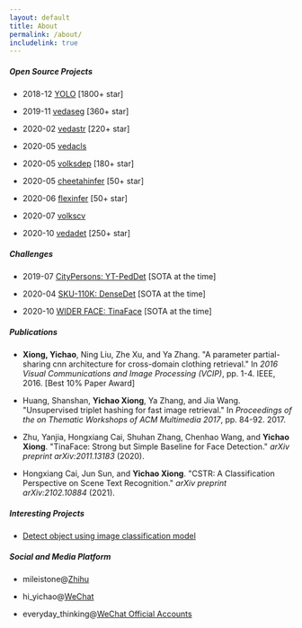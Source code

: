 ```yaml
---
layout: default
title: About
permalink: /about/
includelink: true
---
```


##### Open Source Projects

- 2018-12 [YOLO](https://github.com/Tencent/ObjectDetection-OneStageDet) [1800+ star]

- 2019-11 [vedaseg](https://github.com/Media-Smart/vedaseg) [360+ star]

- 2020-02 [vedastr](https://github.com/Media-Smart/vedastr) [220+ star]

- 2020-05 [vedacls](https://github.com/Media-Smart/vedacls)

- 2020-05 [volksdep](https://github.com/Media-Smart/volksdep) [180+ star]

- 2020-05 [cheetahinfer](https://github.com/Media-Smart/cheetahinfer) [50+ star]

- 2020-06 [flexinfer](https://github.com/Media-Smart/flexinfer) [50+ star]

- 2020-07 [volkscv](https://github.com/Media-Smart/volkscv)

- 2020-10 [vedadet](https://github.com/Media-Smart/vedadet) [250+ star]

##### Challenges

- 2019-07 [CityPersons: YT-PedDet](https://github.com/cvgroup-njust/CityPersons) [SOTA at the time]

- 2020-04 [SKU-110K: DenseDet](https://github.com/Media-Smart/SKU110K-DenseDet) [SOTA at the time]

- 2020-10 [WIDER FACE: TinaFace](https://github.com/Media-Smart/vedadet/tree/main/configs/trainval/tinaface) [SOTA at the time]

##### Publications

- **Xiong, Yichao**, Ning Liu, Zhe Xu, and Ya Zhang. "A parameter partial-sharing cnn architecture for cross-domain clothing retrieval." In *2016 Visual Communications and Image Processing (VCIP)*, pp. 1-4. IEEE, 2016. [Best 10% Paper Award]

- Huang, Shanshan, **Yichao Xiong**, Ya Zhang, and Jia Wang. "Unsupervised triplet hashing for fast image retrieval." In *Proceedings of the on Thematic Workshops of ACM Multimedia 2017*, pp. 84-92. 2017.

- Zhu, Yanjia, Hongxiang Cai, Shuhan Zhang, Chenhao Wang, and **Yichao Xiong**. "TinaFace: Strong but Simple Baseline for Face Detection." *arXiv preprint arXiv:2011.13183* (2020).

- Hongxiang Cai, Jun Sun, and **Yichao Xiong**. "CSTR: A Classification Perspective on Scene Text Recognition." *arXiv preprint arXiv:2102.10884* (2021).

##### Interesting Projects

- [Detect object using image classification model](https://github.com/Media-Smart/cls2det)

##### Social and Media Platform

- mileistone@[Zhihu](https://zhihu.com)

- hi_yichao@[WeChat](https://weixin.qq.com/)

- everyday_thinking@[WeChat Official Accounts](https://weixin.qq.com/)
